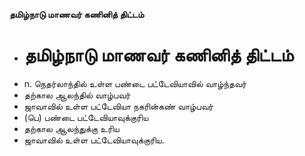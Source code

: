 **தமிழ்நாடு மாணவர் கணினித் திட்டம்**
- # தமிழ்நாடு மாணவர் கணினித் திட்டம்
- n. நெதர்லாந்தில் உள்ள பண்டை பட்டேவியாவில் வாழ்ந்தவர்
- தற்கால ஆலந்தில் வாழ்பவர்
- ஜாவாவில் உள்ள பட்டேவியா நகரின்கண் வாழ்பவர்
- (பெ) பண்டை பட்டேவியாவுக்குரிய
- தற்கால ஆலந்துக்கு உரிய
- ஜாவாவில் உள்ள பட்டேவியாவுக்குரிய.

